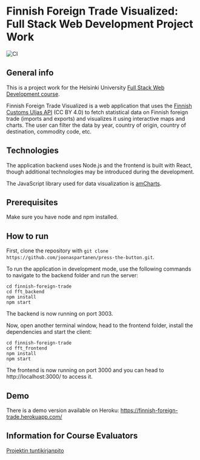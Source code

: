 # Finnish Foreign Trade Visualized: Full Stack Web Development Project Work

![CI](https://github.com/joonaspartanen/finnish-foreign-trade/workflows/CI/badge.svg)

## General info

This is a project work for the Helsinki University [Full Stack Web Development course](https://fullstackopen.com/en/).

Finnish Foreign Trade Visualized is a web application that uses the [Finnish Customs Uljas API](https://tulli.fi/en/statistics/uljas-api) (CC BY 4.0) to fetch statistical data on Finnish foreign trade (imports and exports) and visualizes it using interactive maps and charts. The user can filter the data by year, country of origin, country of destination, commodity code, etc.

## Technologies

The application backend uses Node.js and the frontend is built with React, though additional technologies may be introduced during the development.

The JavaScript library used for data visualization is [amCharts](https://www.amcharts.com/).

## Prerequisites

Make sure you have node and npm installed.

## How to run

First, clone the repository with ```git clone https://github.com/joonaspartanen/press-the-button.git```.

To run the application in development mode, use the following commands to navigate to the backend folder and run the server:

```
cd finnish-foreign-trade
cd fft_backend
npm install
npm start
```

The backend is now running on port 3003.

Now, open another terminal window, head to the frontend folder, install the dependencies and start the client:

```
cd finnish-foreign-trade
cd fft_frontend
npm install
npm start
```

The frontend is now running on port 3000 and you can head to http://localhost:3000/ to access it.

## Demo

There is a demo version available on Heroku: https://finnish-foreign-trade.herokuapp.com/

## Information for Course Evaluators

[Projektin tuntikirjanpito](https://github.com/joonaspartanen/finnish-foreign-trade/blob/master/tuntikirjanpito.md)
